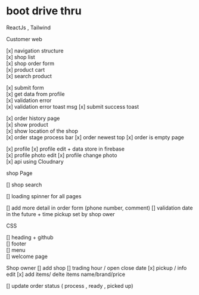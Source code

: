 # boot drive thru

ReactJs , Tailwind

Customer web

[x] navigation structure  
[x] shop list  
[x] shop order form  
[x] product cart  
[x] search product

[x] submit form  
[x] get data from profile  
[x] validation error  
[x] validation error toast msg
[x] submit success toast

[x] order history page  
[x] show product  
[x] show location of the shop  
[x] order stage process bar
[x] order newest top
[x] order is empty page

[x] profile
[x] profile edit + data store in firebase  
[x] profile photo edit
[x] profile change photo  
[x] api using Cloudnary

shop Page

[] shop search

[] loading spinner for all pages

[] add more detail in order form (phone number, comment)
[] validation date in the future + time pickup set by shop ower

CSS

[] heading + github  
[] footer  
[] menu  
[] welcome page

Shop owner
[] add shop
[] trading hour / open close date
[x] pickup / info edit
[x] add items/ delte items name/brand/price

[] update order status ( process , ready , picked up)
